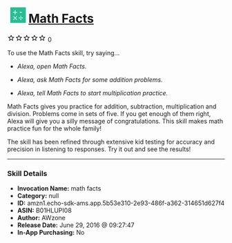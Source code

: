 # &nbsp;<img src="skill_icon" alt="Math Facts icon" width="36"> [Math Facts](http://alexa.amazon.com/#skills/amzn1.echo-sdk-ams.app.5b53e310-2e93-486f-a362-314651d627f4)
![0 stars](../../images/ic_star_border_black_18dp_1x.png)![0 stars](../../images/ic_star_border_black_18dp_1x.png)![0 stars](../../images/ic_star_border_black_18dp_1x.png)![0 stars](../../images/ic_star_border_black_18dp_1x.png)![0 stars](../../images/ic_star_border_black_18dp_1x.png) 0

To use the Math Facts skill, try saying...

* *Alexa, open Math Facts.*

* *Alexa, ask Math Facts for some addition problems.*

* *Alexa, tell Math Facts to start multiplication practice.*

Math Facts gives you practice for addition, subtraction, multiplication and division. Problems come in sets of five. If you get enough of them right, Alexa will give you a silly message of congratulations. This skill makes math practice fun for the whole family!

The skill has been refined through extensive kid testing for accuracy and precision in listening to responses. Try it out and see the results!

***

### Skill Details

* **Invocation Name:** math facts
* **Category:** null
* **ID:** amzn1.echo-sdk-ams.app.5b53e310-2e93-486f-a362-314651d627f4
* **ASIN:** B01HLUPI08
* **Author:** AWzone
* **Release Date:** June 29, 2016 @ 09:27:47
* **In-App Purchasing:** No

